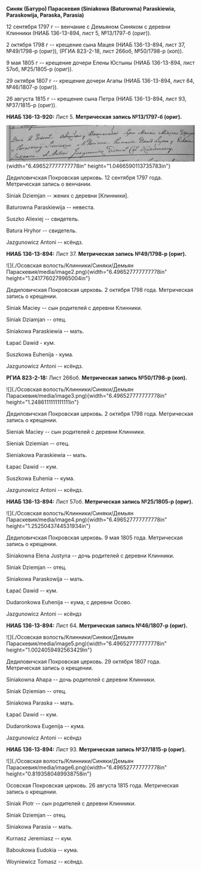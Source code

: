 **Синяк (Батуро) Параскевия (Siniakowa (Baturowna) Paraskiewia,
Paraskowija, Paraska, Parasia)**

12 сентября 1797 г -- венчание с Демьяном Синяком с деревни Клинники
(НИАБ 136-13-894, лист 5, №13/1797-б (ориг)).

2 октября 1798 г -- крещение сына Мацея (НИАБ 136-13-894, лист 37,
№49/1798-р (ориг)), (РГИА 823-2-18, лист 266об, №50/1798-р (коп)).

9 мая 1805 г -- крещение дочери Елены Юстыны (НИАБ 136-13-894, лист
57об, №25/1805-р (ориг)).

29 октября 1807 г -- крещение дочери Агапы (НИАБ 136-13-894, лист 64,
№46/1807-р (ориг)).

26 августа 1815 г -- крещение сына Петра (НИАБ 136-13-894, лист 93,
№37/1815-р (ориг)).

**НИАБ 136-13-920:** Лист 5. **Метрическая запись №13/1797-б (ориг).**

![](./media/ff8cd0db768450c15018ed7fe36f03f04ce98571.png){width="6.496527777777778in"
height="1.0466590113735783in"}

Дедиловичская Покровская церковь. 12 сентября 1797 года. Метрическая
запись о венчании.

Siniak Dziemjan -- жених с деревни \[Клинники\].

Baturowna Paraskiewija -- невеста.

Suszko Aliexiej -- свидетель.

Batura Hryhor -- свидетель.

Jazgunowicz Antoni -- ксёндз.

**НИАБ 136-13-894:** Лист 37. **Метрическая запись №49/1798-р (ориг).**

![](./Осовская волость/Клинники/Синяки/Демьян Параскевия/media/image2.png){width="6.496527777777778in"
height="1.2417760279965004in"}

Дедиловичская Покровская церковь. 2 октября 1798 года. Метрическая
запись о крещении.

Siniak Maciey -- сын родителей с деревни Клинники.

Siniak Dziamjan -- отец.

Siniakowa Paraskiewia -- мать.

Łapać Dawid - кум.

Suszkowa Euhenija - кума.

Jazgunowicz Antoni -- ксёндз.

**РГИА 823-2-18:** Лист 266об. **Метрическая запись №50/1798-р (коп).**

![](./Осовская волость/Клинники/Синяки/Демьян Параскевия/media/image3.png){width="6.496527777777778in"
height="1.2486111111111111in"}

Дедиловичская Покровская церковь. 2 октября 1798 года. Метрическая
запись о крещении.

Sieniak Maciey -- сын родителей с деревни Клинники.

Sieniak Dziemian -- отец.

Sieniakowa Paraskiewia -- мать.

Łapac Dawid -- кум.

Suszkowa Euhenia -- кума.

Jazgunowicz Antoni -- ксёндз.

**НИАБ 136-13-894:** Лист 57об. **Метрическая запись №25/1805-р
(ориг).**

![](./Осовская волость/Клинники/Синяки/Демьян Параскевия/media/image4.png){width="6.496527777777778in"
height="1.2525043744531934in"}

Дедиловичская Покровская церковь. 9 мая 1805 года. Метрическая запись о
крещении.

Siniakowna Elena Justyna -- дочь родителей с деревни Клинники.

Siniak Dziemjan -- отец.

Siniakowa Paraskowija -- мать.

Łapać Dawid -- кум.

Dudaronkowa Euhenija -- кума, с деревни Осовo.

Jazgunowicz Antoni -- ксёндз

**НИАБ 136-13-894:** Лист 64. **Метрическая запись №46/1807-р (ориг).**

![](./Осовская волость/Клинники/Синяки/Демьян Параскевия/media/image5.png){width="6.496527777777778in"
height="1.0024059492563429in"}

Дедиловичская Покровская церковь. 29 октября 1807 года. Метрическая
запись о крещении.

Siniakowna Ahapa -- дочь родителей с деревни Клинники.

Siniak Dziemian -- отец.

Siniakowa Paraska -- мать.

Łapać Dawid -- кум.

Dudaronkowa Eugenija -- кума.

Jazgunowicz Antoni -- ксёндз

**НИАБ 136-13-894:** Лист 93. **Метрическая запись №37/1815-р (ориг).**

![](./Осовская волость/Клинники/Синяки/Демьян Параскевия/media/image6.png){width="6.496527777777778in"
height="0.8193580489938758in"}

Осовская Покровская церковь. 26 августа 1815 года. Метрическая запись о
крещении.

Siniak Piotr -- сын родителей с деревни Клинники.

Siniak Dziemjan -- отец.

Siniakowa Parasia -- мать.

Kurnasz Jeremiasz -- кум.

Baboukowa Eudokia -- кума.

Woyniewicz Tomasz -- ксёндз.
